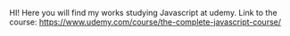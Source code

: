 HI! Here you will find my works studying Javascript at udemy.
Link to the course: https://www.udemy.com/course/the-complete-javascript-course/

